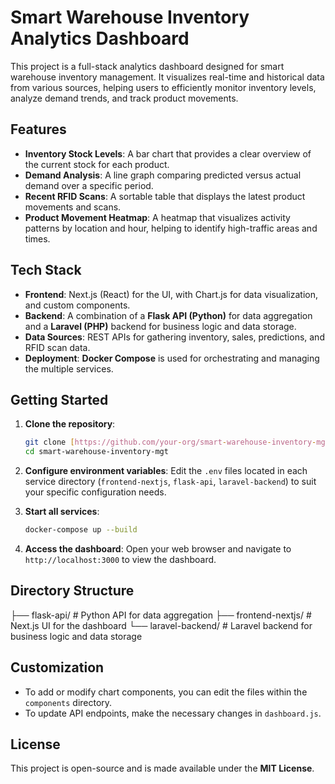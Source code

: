 # Smart Warehouse Inventory Analytics Dashboard

This project is a full-stack analytics dashboard designed for smart warehouse inventory management. It visualizes real-time and historical data from various sources, helping users to efficiently monitor inventory levels, analyze demand trends, and track product movements.

## Features

- **Inventory Stock Levels**: A bar chart that provides a clear overview of the current stock for each product.
- **Demand Analysis**: A line graph comparing predicted versus actual demand over a specific period.
- **Recent RFID Scans**: A sortable table that displays the latest product movements and scans.
- **Product Movement Heatmap**: A heatmap that visualizes activity patterns by location and hour, helping to identify high-traffic areas and times.

## Tech Stack

- **Frontend**: Next.js (React) for the UI, with Chart.js for data visualization, and custom components.
- **Backend**: A combination of a **Flask API (Python)** for data aggregation and a **Laravel (PHP)** backend for business logic and data storage.
- **Data Sources**: REST APIs for gathering inventory, sales, predictions, and RFID scan data.
- **Deployment**: **Docker Compose** is used for orchestrating and managing the multiple services.

## Getting Started

1.  **Clone the repository**:

    ```bash
    git clone [https://github.com/your-org/smart-warehouse-inventory-mgt.git](https://github.com/your-org/smart-warehouse-inventory-mgt.git)
    cd smart-warehouse-inventory-mgt
    ```

2.  **Configure environment variables**:
    Edit the `.env` files located in each service directory (`frontend-nextjs`, `flask-api`, `laravel-backend`) to suit your specific configuration needs.

3.  **Start all services**:

    ```bash
    docker-compose up --build
    ```

4.  **Access the dashboard**:
    Open your web browser and navigate to `http://localhost:3000` to view the dashboard.

## Directory Structure

├── flask-api/ # Python API for data aggregation
├── frontend-nextjs/ # Next.js UI for the dashboard
└── laravel-backend/ # Laravel backend for business logic and data storage

## Customization

- To add or modify chart components, you can edit the files within the `components` directory.
- To update API endpoints, make the necessary changes in `dashboard.js`.

## License

This project is open-source and is made available under the **MIT License**.
